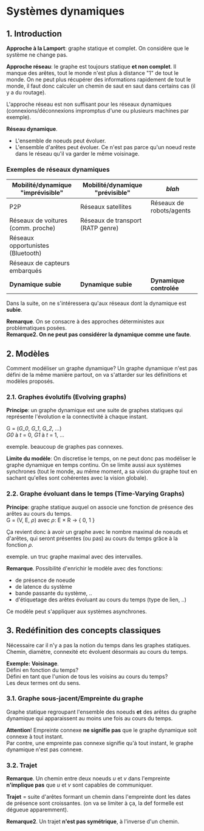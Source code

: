 # Systèmes dynamiques

## 1. Introduction

**Approche à la Lamport**: graphe statique et complet. On considère que le système ne change pas.

**Approche réseau**: le graphe est toujours statique **et non complet**. Il manque des arêtes, tout le monde n'est plus à distance "1" de tout le monde. On ne peut plus récupérer des informations rapidement de tout le monde, il faut donc calculer un chemin de saut en saut dans certains cas (il y a du routage).

L'approche réseau est non suffisant pour les réseaux dynamiques (connexions/déconnexions impromptus d'une ou plusieurs machines par exemple).

**Réseau dynamique**.
- L'ensemble de noeuds peut évoluer.
- L'ensemble d'arêtes peut évoluer. Ce n'est pas parce qu'un noeud reste dans le réseau qu'il va garder le même voisinage.

### Exemples de réseaux dynamiques

| Mobilité/dynamique "imprévisible" | Mobilité/dynamique "prévisible"   | *blah*
|-----------------------------------|-----------------------------------|----------------------
| P2P                               | Réseaux satellites                | Réseaux de robots/agents
| Réseaux de voitures (comm. proche)| Réseaux de transport (RATP genre) |
| Réseaux opportunistes (Bluetooth) |                                   |
| Réseaux de capteurs embarqués     |                                   |
| **Dynamique subie**               |  **Dynamique subie**              | **Dynamique controlée**

Dans la suite, on ne s'intéressera qu'aux réseaux dont la dynamique est **subie**.

**Remarque**. On se consacre à des approches déterministes aux problématiques posées.  
**Remarque2. On ne peut pas considérer la dynamique comme une faute**.

## 2. Modèles

Comment modéliser un graphe dynamique? Un graphe dynamique n'est pas défini de la même manière partout, on va s'attarder sur les définitions et modèles proposés.

### 2.1. Graphes évolutifs (Evolving graphs)

**Principe**: un graphe dynamique est une suite de graphes statiques qui représente l'évolution e la connectivité à chaque instant.

G = (*G_0*, *G_1*, *G_2*, ...)  
*G0* à *t* = 0, *G1* à *t* = 1, ...

exemple. beaucoup de graphes pas connexes.

**Limite du modèle**: On discretise le temps, on ne peut donc pas modéliser le graphe dynamique en temps continu. On se limite aussi aux systèmes synchrones (tout le monde, au même moment, a sa vision du graphe tout en sachant qu'elles sont cohérentes avec la vision globale).

### 2.2. Graphe évoluant dans le temps (Time-Varying Graphs)

**Principe**: graphe statique auquel on associe une fonction de présence des arêtes au cours du temps.  
G = (V, E, *ρ*) avec *ρ*: E × R -> { 0, 1 }

Ça revient donc à avoir un graphe avec le nombre maximal de noeuds et d'arêtes, qui seront présentes (ou pas) au cours du temps grâce à la fonction *ρ*.

exemple. un truc graphe maximal avec des intervalles.

**Remarque**. Possibilité d'enrichir le modèle avec des fonctions:
- de présence de noeude
- de latence du système
- bande passante du système, ..
- d'étiquetage des arêtes évoluant au cours du temps (type de lien, ..)

Ce modèle peut s'appliquer aux systèmes asynchrones.

## 3. Redéfinition des concepts classiques

Nécessaire car il n'y a pas la notion du temps dans les graphes statiques. Chemin, diamètre, connexité etc évoluent désormais au cours du temps.

**Exemple: Voisinage**.  
Défini en fonction du temps?  
Défini en tant que l'union de tous les voisins au cours du temps?  
Les deux termes ont du sens.

### 3.1. Graphe sous-jacent/Empreinte du graphe
Graphe statique regroupant l'ensemble des noeuds **et** des arêtes du graphe dynamique qui apparaissent au moins une fois au cours du temps.

**Attention**! Empreinte connexe **ne signifie pas** que le graphe dynamique soit connexe à tout instant.  
Par contre, une empreinte pas connexe signifie qu'à tout instant, le graphe dynamique n'est pas connexe.

### 3.2. Trajet
**Remarque**. Un chemin entre deux noeuds *u* et *v* dans l'empreinte **n'implique pas** que *u* et *v* sont capables de communiquer.

**Trajet** = suite d'arêtes formant un chemin dans l'empreinte dont les dates de présence sont croissantes. (on va se limiter à ça, la def formelle est dégueue apparemment).

**Remarque2**.  Un trajet **n'est pas symétrique**, à l'inverse d'un chemin.